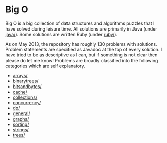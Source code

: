 Big O
=====

Big O is a big collection of data structures and algorithms puzzles that I have solved during leisure time. All solutions are primarily in Java (under [java/](https://github.com/kowshik/big-o/tree/master/java)). Some solutions are written Ruby (under [ruby/](https://github.com/kowshik/big-o/tree/master/ruby)).

As on May 2013, the repository has roughly 130 problems with solutions.
Problem statements are specified as Javadoc at the top of every solution. I have tried to be as descriptive as I can, but if something is not clear then please do let me know!
Problems are broadly classified into the following categories which are self explanatory.

* [arrays/](https://github.com/kowshik/big-o/tree/master/java/src/arrays)
* [binarytrees/](https://github.com/kowshik/big-o/tree/master/java/src/binarytrees)
* [bitsandbytes/](https://github.com/kowshik/big-o/tree/master/java/src/bitsandbytes)
* [cache/](https://github.com/kowshik/big-o/tree/master/java/src/cache)
* [collections/](https://github.com/kowshik/big-o/tree/master/java/src/collections)
* [concurrency/](https://github.com/kowshik/big-o/tree/master/java/src/concurrency)
* [dp/](https://github.com/kowshik/big-o/tree/master/java/src/dp)
* [general/](https://github.com/kowshik/big-o/tree/master/java/src/general)
* [graphs/](https://github.com/kowshik/big-o/tree/master/java/src/graphs)
* [sorting/](https://github.com/kowshik/big-o/tree/master/java/src/sorting)
* [strings/](https://github.com/kowshik/big-o/tree/master/java/src/strings)
* [trees/](https://github.com/kowshik/big-o/tree/master/java/src/trees)


